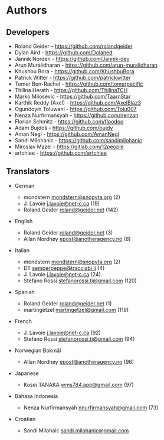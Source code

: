# Authors

## Developers

- Roland Geider – <https://github.com/rolandgeider>
- Dylan Aird - <https://github.com/Dolaned>
- Jannik Norden - <https://github.com/Jannik-dev>
- Arun Muralidharan - <https://github.com/arun-muralidharan>
- Khushbu Bora - <https://github.com/KhushbuBora>
- Patrick Witter - <https://github.com/patrickwitter>
- Tomer Ben-Rachel - <https://github.com/tomerpacific>
- Thilina Herath - <https://github.com/ThilinaTCH>
- Marko Milosevic - <https://github.com/TaarnStar>
- Karthik Reddy (Axel) - <https://github.com/AxelBlaz3>
- Ogundoyin Toluwani - <https://github.com/Tolu007>
- Nenza Nurfirmansyah - <https://github.com/nenzan>
- Florian Schmitz - <https://github.com/floodoo>
- Adam Bujdoš - <https://github.com/bujdy>
- Aman Negi - <https://github.com/AmanNegi>
- Sandi Milohanic - <https://github.com/sandimilohanic>
- Miroslav Mazel - <https://gitlab.com/12people>
- artchiee - <https://github.com/artchiee>

## Translators

- German

  - mondstern <mondstern@snopyta.org> (2)
  - J. Lavoie <j.lavoie@net-c.ca> (19)
  - Roland Geider <roland@geider.net> (142)

- English

  - Roland Geider <roland@geider.net> (3)
  - Allan Nordhøy <epost@anotheragency.no> (8)

- Italian

  - mondstern <mondstern@snopyta.org> (2)
  - DT <semperpeppe@tracciabi.li> (4)
  - J. Lavoie <j.lavoie@net-c.ca> (24)
  - Stefano Rossi <stefanorossi.ti@gmail.com> (120)

- Spanish

  - Roland Geider <roland@geider.net> (1)
  - martingetzel <martingetzel@gmail.com> (119)

- French

  - J. Lavoie <j.lavoie@net-c.ca> (92)
  - Stefano Rossi <stefanorossi.ti@gmail.com> (94)

- Norwegian Bokmål

  - Allan Nordhøy <epost@anotheragency.no> (98)
  
- Japanese

  - Kosei TANAKA <wms784.app@gmail.com> (97)

- Bahasa Indonesia

  - Nenza Nurfirmansyah <nnurfirmansyah@gmail.com> (73)

- Croatian
  
  - Sandi Milohaic <sandi.milohanic@gmail.com>
